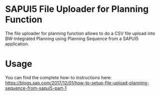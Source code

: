 # SAPUI5 File Uploader for Planning Function
The file uploader for planning function allows to do a CSV file upload into BW-Integrated Planning using Planning Sequence from a SAPUI5 application.

# Usage
You can find the complete how-to instructions here: https://blogs.sap.com/2017/12/01/how-to-setup-file-upload-planning-sequence-from-sapui5-part-1
